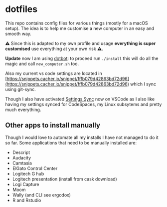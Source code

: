 # dotfiles

This repo contains config files for various things (mostly for a macOS setup). The idea is to help me customise a new computer in an easy and smooth way.

:warning: Since this is adapted to my own profile and usage **everything is super customised** use everything at your own risk :warning:.

**Update** now I am using [dotbot](https://github.com/anishathalye/dotbot#getting-started):
to proceed run `./install` this will do all the magic and call `new_computer.sh` too.

Also my current vs code settings are located in [https://snippets.cacher.io/snippet/fffb079d42863bd72d96](https://snippets.cacher.io/snippet/fffb079d42863bd72d96) which I sync using git-sync.

Though I also have activated [Settings Sync](https://code.visualstudio.com/docs/editor/settings-sync?WT.mc_id=academic-0000-taallard) now on VSCode as I also like having my settings synced for CodeSpaces, my Linux subsytems and pretty much everything.

## Other apps to install manually

Though I would love to automate all my installs I have not managed to do it so far. Some applications that need to be manually installed are:

- Descript
- Audacity
- Camtasia
- ElGato Control Center
- Logitech G hub
- Logitech presentation (install from cask download)
- Logi Capture
- Moom
- Wally  (and CLI see ergodox)
- R and Rstudio